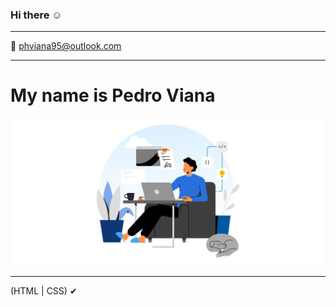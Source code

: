 ### Hi there ☺
<hr>

📧 phviana95@outlook.com
<hr>

<h1>My name is Pedro Viana</h1>
<img src="https://github.com/pedroviana04/pedroviana04/blob/main/codeimg.jpg" alt="codeguy">
<hr> 


 (HTML | CSS) ✔

<!--
**pedroviana04/pedroviana04** is a ✨ _special_ ✨ repository because its `README.md` (this file) appears on your GitHub profile.

Here are some ideas to get you started:

- 🔭 I’m currently working on ...
- 🌱 I’m currently learning ...
- 👯 I’m looking to collaborate on ...
- 🤔 I’m looking for help with ...
- 💬 Ask me about ...
- 📫 How to reach me: ...
- 😄 Pronouns: ...
- ⚡ Fun fact: ...
-->
